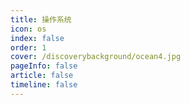 ```yaml
---
title: 操作系统
icon: os 
index: false
order: 1
cover: /discoverybackground/ocean4.jpg
pageInfo: false
article: false
timeline: false
---
```


<Catalog />

